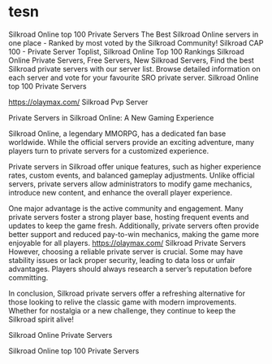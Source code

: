 # tesn
Silkroad Online top 100 Private Servers
The Best Silkroad Online servers in one place - Ranked by most voted by the Silkroad Community! Silkroad CAP 100 - Private Server Toplist,
Silkroad Online Top 100
Rankings
Silkroad Online Private Servers, Free Servers, New Silkroad Servers, Find the best Silkroad private servers with our server list. Browse detailed information on each server and vote for your favourite SRO private server.
Silkroad Online top 100 Private Servers

https://olaymax.com/ Silkroad Pvp Server

Private Servers in Silkroad Online: A New Gaming Experience

Silkroad Online, a legendary MMORPG, has a dedicated fan base worldwide. While the official servers provide an exciting adventure, many players turn to private servers for a customized experience.

Private servers in Silkroad offer unique features, such as higher experience rates, custom events, and balanced gameplay adjustments. Unlike official servers, private servers allow administrators to modify game mechanics, introduce new content, and enhance the overall player experience.

One major advantage is the active community and engagement. Many private servers foster a strong player base, hosting frequent events and updates to keep the game fresh. Additionally, private servers often provide better support and reduced pay-to-win mechanics, making the game more enjoyable for all players.
https://olaymax.com/ Silkroad Private Servers
However, choosing a reliable private server is crucial. Some may have stability issues or lack proper security, leading to data loss or unfair advantages. Players should always research a server’s reputation before committing.

In conclusion, Silkroad private servers offer a refreshing alternative for those looking to relive the classic game with modern improvements. Whether for nostalgia or a new challenge, they continue to keep the Silkroad spirit alive!

Silkroad Online Private Servers

Silkroad Online top 100 Private Servers
